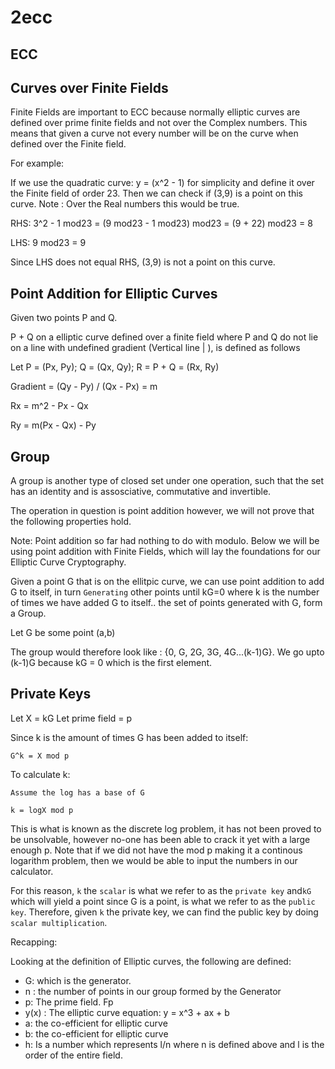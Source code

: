 # 2ecc

## ECC

## Curves over Finite Fields

Finite Fields are important to ECC because normally elliptic curves are defined over prime finite fields and not over the Complex numbers. This means that given a curve not every number will be on the curve when defined over the Finite field.

For example:

If we use the quadratic curve: y = \(x^2 - 1\) for simplicity and define it over the Finite field of order 23. Then we can check if \(3,9\) is a point on this curve. Note : Over the Real numbers this would be true.

RHS: 3^2 - 1 mod23 = \(9 mod23 - 1 mod23\) mod23 = \(9 + 22\) mod23 = 8

LHS: 9 mod23 = 9

Since LHS does not equal RHS, \(3,9\) is not a point on this curve.

## Point Addition for Elliptic Curves

Given two points P and Q.

P + Q on a elliptic curve defined over a finite field where P and Q do not lie on a line with undefined gradient \(Vertical line \| \), is defined as follows

Let P = \(Px, Py\); Q = \(Qx, Qy\); R = P + Q = \(Rx, Ry\)

Gradient = \(Qy - Py\) / \(Qx - Px\) = m

Rx = m^2 - Px - Qx

Ry = m\(Px - Qx\) - Py

## Group

A group is another type of closed set under one operation, such that the set has an identity and is assosciative, commutative and invertible.

The operation in question is point addition however, we will not prove that the following properties hold.

Note: Point addition so far had nothing to do with modulo. Below we will be using point addition with Finite Fields, which will lay the foundations for our Elliptic Curve Cryptography.

Given a point G that is on the ellitpic curve, we can use point addition to add G to itself, in turn `Generating` other points until kG=0 where k is the number of times we have added G to itself.. the set of points generated with G, form a Group.

Let G be some point \(a,b\)

The group would therefore look like : {0, G, 2G, 3G, 4G...\(k-1\)G}. We go upto \(k-1\)G because kG = 0 which is the first element.

## Private Keys

Let X = kG Let prime field = p

Since k is the amount of times G has been added to itself:

```text
G^k = X mod p
```

To calculate k:

```text
Assume the log has a base of G

k = logX mod p
```

This is what is known as the discrete log problem, it has not been proved to be unsolvable, however no-one has been able to crack it yet with a large enough p. Note that if we did not have the mod p making it a continous logarithm problem, then we would be able to input the numbers in our calculator.

For this reason, `k` the `scalar` is what we refer to as the `private key` and`kG` which will yield a point since G is a point, is what we refer to as the `public key`. Therefore, given `k` the private key, we can find the public key by doing `scalar multiplication`.

Recapping:

Looking at the definition of Elliptic curves, the following are defined:

* G: which is the generator.
* n : the number of points in our group formed by the Generator
* p: The prime field. Fp
* y\(x\) : The elliptic curve equation: y = x^3 + ax + b
* a: the co-efficient for elliptic curve
* b: the co-efficient for elliptic curve
* h: Is a number which represents l/n where n is defined above and l is the order of the entire field.

